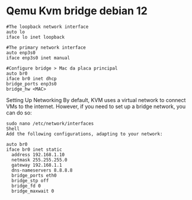# Qemu Kvm bridge debian 12
```
#The loopback network interface
auto lo
iface lo inet loopback

#The primary network interface
auto enp3s0
iface enp3s0 inet manual

#Configure bridge > Mac da placa principal 
auto br0
iface br0 inet dhcp
bridge_ports enp3s0
bridge_hw <MAC>

```
Setting Up Networking
By default, KVM uses a virtual network to connect VMs to the internet. However, 
if you need to set up a bridge network, you can do so:

```
sudo nano /etc/network/interfaces
Shell
Add the following configurations, adapting to your network:

auto br0
iface br0 inet static
  address 192.168.1.10
  netmask 255.255.255.0
  gateway 192.168.1.1
  dns-nameservers 8.8.8.8
  bridge_ports eth0
  bridge_stp off
  bridge_fd 0
  bridge_maxwait 0
```
